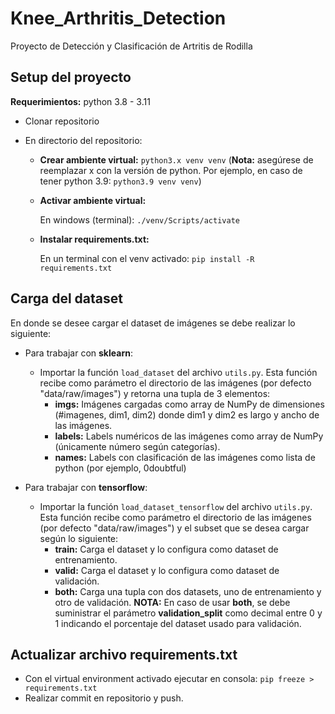 # Knee_Arthritis_Detection
Proyecto de Detección y Clasificación de Artritis de Rodilla

## Setup del proyecto
**Requerimientos:** python 3.8 - 3.11

- Clonar repositorio

- En directorio del repositorio:

  - **Crear ambiente virtual:**
    `python3.x venv venv` (**Nota:** asegúrese de reemplazar x con la versión de python. Por ejemplo, en caso de tener python 3.9: `python3.9 venv venv`)

  - **Activar ambiente virtual:**
  
    En windows (terminal):  `./venv/Scripts/activate`
    
  - **Instalar requirements.txt:**
  
    En un terminal con el venv activado: `pip install -R requirements.txt`

## Carga del dataset

En donde se desee cargar el dataset de imágenes se debe realizar lo siguiente:
  
- Para trabajar con **sklearn**:
  - Importar la función `load_dataset` del archivo `utils.py`. Esta función recibe como parámetro el directorio de las imágenes (por defecto "data/raw/images") y retorna una tupla de 3 elementos:
      - **imgs:** Imágenes cargadas como array de NumPy de dimensiones (#imagenes, dim1, dim2) donde dim1 y dim2 es largo y ancho de las imágenes.
      - **labels:** Labels numéricos de las imágenes como array de NumPy (únicamente número según categorías).
      - **names:** Labels con clasificación de las imágenes como lista de python (por ejemplo, 0doubtful)

- Para trabajar con **tensorflow**:
  - Importar la función `load_dataset_tensorflow` del archivo `utils.py`. Esta función recibe como parámetro el directorio de las imágenes (por defecto "data/raw/images") y el subset que se desea cargar según lo siguiente:
      - **train:** Carga el dataset y lo configura como dataset de entrenamiento.
      - **valid:** Carga el dataset y lo configura como dataset de validación.
      - **both:** Carga una tupla con dos datasets, uno de entrenamiento y otro de validación.
  **NOTA:** En caso de usar **both**, se debe suministrar el parámetro **validation_split** como decimal entre 0 y 1 indicando el porcentaje del dataset usado para validación.
  
## Actualizar archivo requirements.txt

- Con el virtual environment activado ejecutar en consola: `pip freeze > requirements.txt`
- Realizar commit en repositorio y push.
